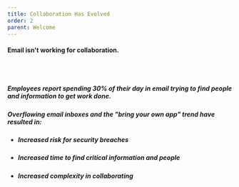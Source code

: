 ```yaml
---
title: Collaboration Has Evolved
order: 2
parent: Welcome
---
```



#### Email isn't working for collaboration.

###### &nbsp;

##### Employees report spending 30% of their day in email trying to find people and information to get work done.

##### Overflowing email inboxes and the "bring your own app" trend have resulted in:

* ##### Increased risk for security breaches
* ##### Increased time to find critical information and people
* ##### Increased complexity in collaborating&nbsp;
